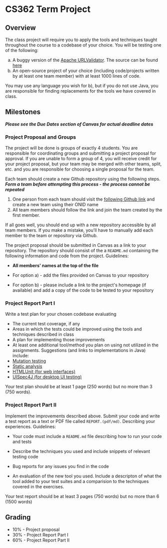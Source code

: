 # CS362 Term Project 

## Overview 

The class project will require you to apply the tools and techniques
taught throughout the course to a codebase of your choice.  You will
be testing one of the following:

<ol type="a">
  <li>A buggy version of the <a href="http://commons.apache.org/proper/commons-validator/apidocs/org/apache/commons/validator/UrlValidator.html">Apache URLValidator</a>. The source can be found <a href="http://web.engr.oregonstate.edu/~baldwdav/BuggyURLValidator.zip">here</a></li>
  <li>An open-source project of your choice (including code/projects
written by at least one team member) with at least 1000 lines of code.</li>
  
</ol>


You may use any language you wish for b), but if you do not use
Java, you are responsible for finding replacements for the tools we
have covered in class.

## Milestones

***Please see the Due Dates section of Canvas for actual deadline dates***

### Project Proposal and Groups

The project will be done is groups of exactly 4 students. You are
responsible for coordinating groups and submitting a project proposal
for approval. If you are unable to form a group of 4, you will receive
credit for your project proposal, but your team may be merged with
other teams, split, etc. and you are responsible for choosing a single
proposal for the team.

Each team should create a new Github repository using the following steps. ***Form a team before attempting this process - the process cannot be repeated***

1. One person from each team should visit the [following Github link](https://classroom.github.com/group-assignment-invitations/319b5fd01dc933c2179dda2a6608999f) and create a new team using their ONID name
2. All team members should follow the link and join the team created by the first member.

If all goes well, you should end up with a new repository accessible by all team members.  If you make a mistake, you'll have to manually add each member to the team or repository via Github.

The project proposal should be submitted in Canvas as a link to your repository. The repository should consist of the a `README.md` containing the following information and code from the project. Guidelines:

* **All members' names at the top of the file**

* For option a) - add the files provided on Canvas to your repository

* For option b) - please include a link to the project's homepage (if
  available) and add a copy of the code to be tested to your repository


### Project Report Part I

Write a test plan for your chosen codebase evaluating

* The current test coverage, if any
* Areas in which the tests could be improved using the tools and techniques described in class
* A plan for implementing those improvements
* At least one additional tool/method you plan on using not utilized in the assignments.  Suggestions (and links to implementations in Java) include:
 * [Mutation testing](http://pitest.org/)
 * [Static analysis](http://findbugs.sourceforge.net/)
 * [HTMLUnit (for web interfaces)](http://htmlunit.sourceforge.net/)
 * [UISpec4J (for desktop UI testing)](https://github.com/UISpec4J/UISpec4J)

Your test plan should be at least 1 page (250 words) but no more
than 3 (750 words).

### Project Report Part II

Implement the improvements described above. Submit your code and write
a test report as a text or PDF file called `REPORT.(pdf/md)`. Describing your experiences. Guidelines:

* Your code must include a `README.md` file describing how to run your
 code and tests

* Describe the techniques you used and include snippets of relevant testing code 

* Bug reports for any issues you find in the code

* An evaluation of the new tool you used. Include a descripton of what the tool added to your test suites and a comparision to the techniques covered in the exercises.

Your test report should be at least 3 pages (750 words) but no more
than 6 (1500 words)


## Grading

* 10% - Project proposal
* 30% - Project Report Part I
* 60% - Project Report Part II



